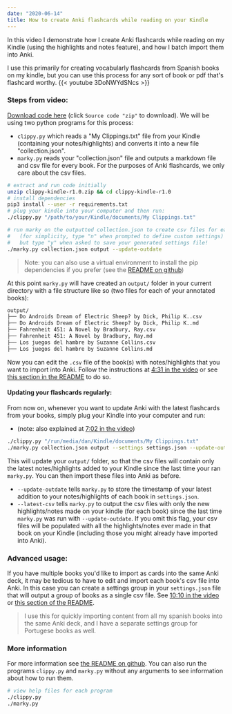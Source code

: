 ```yaml
---
date: "2020-06-14"
title: How to create Anki flashcards while reading on your Kindle
---
```


In this video I demonstrate how I create Anki flashcards while reading on my Kindle (using the highlights and notes feature), and how I batch import them into Anki.

I use this primarily for creating vocabularly flashcards from Spanish books on my kindle, but you can use this process for any sort of book or pdf that's flashcard worthy.
{{< youtube 3DoNWYdSNcs >}}

### Steps from video:
[Download code here](https://github.com/dangbert/clippy-kindle/releases/tag/r1.0) (click `Source code "zip"` to download).  We will be using two python programs for this process:

* `clippy.py` which reads a "My Clippings.txt" file from your Kindle (containing your notes/highlights) and converts it into a new file "collection.json".
* `marky.py` reads your "collection.json" file and outputs a markdown file and csv file for every book.  For the purposes of Anki flashcards, we only care about the csv files.

````bash
# extract and run code initially
unzip clippy-kindle-r1.0.zip && cd clippy-kindle-r1.0
# install dependencies
pip3 install --user -r requirements.txt
# plug your kindle into your computer and then run:
./clippy.py "/path/to/your/Kindle/documents/My Clippings.txt"

# run marky on the outputted collection.json to create csv files for each book
#   (for simplicity, type "n" when prompted to define custom settings)
#   but type "y" when asked to save your generated settings file!
./marky.py collection.json output --update-outdate
````
> Note: you can also use a virtual environment to install the pip dependencies if you prefer (see the [README on github](https://github.com/dangbert/clippy-kindle/tree/r1.0#how-to-use))

At this point `marky.py` will have created an `output/` folder in your current directory with a file structure like so (two files for each of your annotated books):
````txt
output/
├── Do Androids Dream of Electric Sheep? by Dick, Philip K..csv
├── Do Androids Dream of Electric Sheep? by Dick, Philip K..md
├── Fahrenheit 451: A Novel by Bradbury, Ray.csv
├── Fahrenheit 451: A Novel by Bradbury, Ray.md
├── Los juegos del hambre by Suzanne Collins.csv
├── Los juegos del hambre by Suzanne Collins.md
````

Now you can edit the `.csv` file of the book(s) with notes/highlights that you want to import into Anki.  Follow the instructions at [4:31 in the video](https://youtu.be/3DoNWYdSNcs?list=PLWIM1-JI0JRlY73DFQMxR-d54EgM_K3MK&t=271) or see [this section in the README](https://github.com/dangbert/clippy-kindle/tree/r1.0#creating-anki-flashcards-from-a-csv-file) to do so.

#### Updating your flashcards regularly:
From now on, whenever you want to update Anki with the latest flashcards from your books, simply plug your Kindle into your computer and run:

* (note: also explained at [7:02 in the video](https://youtu.be/3DoNWYdSNcs?list=PLWIM1-JI0JRlY73DFQMxR-d54EgM_K3MK&t=422))

````bash
./clippy.py "/run/media/dan/Kindle/documents/My Clippings.txt"
./marky.py collection.json output --settings settings.json --update-outdate --latest-csv
````

This will update your `output/` folder, so that the csv files will contain only the latest notes/highlights added to your Kindle since the last time your ran `marky.py`. You can then import these files into Anki as before.

* `--update-outdate` tells `marky.py` to store the timestamp of your latest addition to your notes/highlights of each book in `settings.json`.
* `--latest-csv` tells `marky.py` to output the csv files with only the new highlights/notes made on your kindle (for each book) since the last time `marky.py` was run with `--update-outdate`.  If you omit this flag, your csv files will be populated with all the highlights/notes ever made in that book on your Kindle (including those you might already have imported into Anki).

### Advanced usage:
If you have multiple books you'd like to import as cards into the same Anki deck, it may be tedious to have to edit and import each book's csv file into Anki.  In this case you can create a settings group in your `settings.json` file that will output a group of books as a single csv file.  See [10:10 in the video](https://youtu.be/3DoNWYdSNcs?list=PLWIM1-JI0JRlY73DFQMxR-d54EgM_K3MK&t=610) or [this section of the README](https://github.com/dangbert/clippy-kindle/tree/r1.0#pro-tip-for-creating-flashcards).

> I use this for quickly importing content from all my spanish books into the same Anki deck, and I have a separate settings group for Portugese books as well.


### More information
For more information see [the README on github](https://github.com/dangbert/clippy-kindle/tree/r1.0). You can also run the programs `clippy.py` and `marky.py` without any arguments to see information about how to run them.

````bash
# view help files for each program
./clippy.py
./marky.py
````
